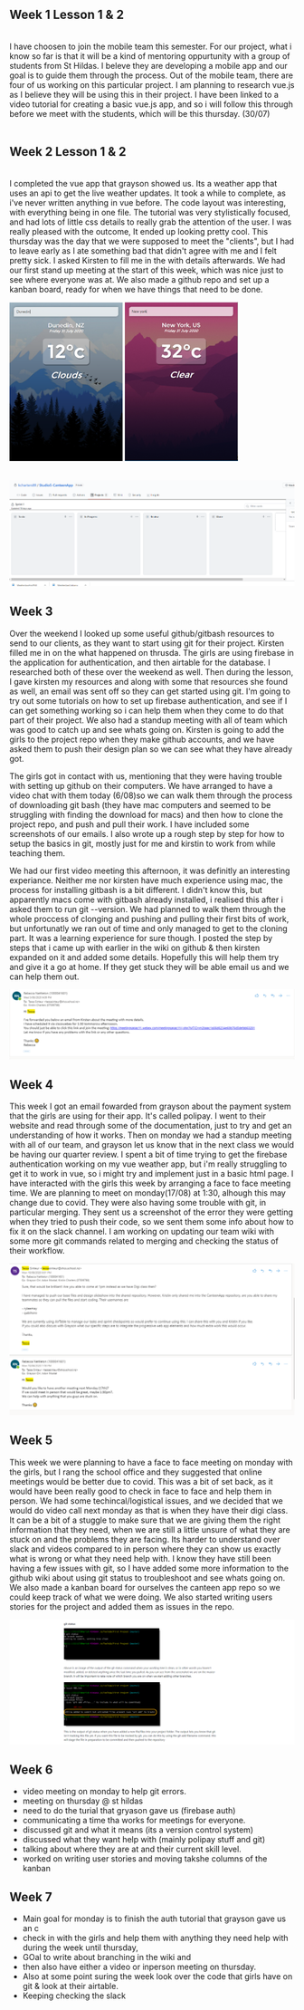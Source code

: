 ## Week 1 Lesson 1 & 2
<br/>
I have choosen to join the mobile team this semester. For our project, what i know so far is that it will be a kind of mentoring oppurtunity with a group of students from St Hildas. I beleve they are developing a mobile app and our goal is to guide them through the process. Out of the mobile team, there are four of us working on this particular project. I am planning to research vue.js as I believe they will be using this in their project. I have been linked to a video tutorial for creating a basic vue.js app, and so i will follow this through before we meet with the students, which will be this thursday. (30/07)

<br/>
<br/>

## Week 2 Lesson 1 & 2

<br/>
I completed the vue app that grayson showed us. Its a weather app that uses an api to get the live weather updates. It took a while to complete, as i've never written anything in vue  before. The code layout was interesting, with everything being in one file. The tutorial was very stylistically focused, and had lots of little css details to really grab the attention of the user. I was really pleased with the outcome, It ended up looking pretty cool. This thursday was the day that we were supposed to meet the "clients", but I had to leave early as I ate something bad that didn't agree with me and I felt pretty sick. I asked Kirsten to fill me in the with details afterwards. We had our first stand up meeting at the start of this week, which was nice just to see where everyone was at. We also made a github repo and set up a kanban board, ready for when we have things that need to be done. 

<br/>

<p float="left">
<img src="/images/WeatherAppCold.png" alt="drawing" width="200"/>


<img src="/images/WeatherAppHot.PNG" alt="drawing" width="200"/>
</p>

</br>

<img src="/images/KanbanBoard.PNG" alt="drawing" />
<br/>



## Week 3 
Over the weekend I looked up some useful github/gitbash resources to send to our clients, as they want to start using git for their project. Kirsten filled me in on the what happened on thrusda. The girls are using firebase in the application for authentication, and then airtable for the database. I researched both of these over the weekend as well. Then during the lesson, I gave kirsten my resources and along with some that resources she found as well, an email was sent off so they can get started using git. I'm going to try out some tutorials on how to set up firebase authentication, and see if I can get something working so i can help them when they come to do that part of their project. We also had a standup meeting with all of team which was good to catch up and see whats going on. Kirsten is going to add the girls to the project repo when they make github accounts, and we have asked them to push their design plan so we can see what they have already got. 

The girls got in contact with us, mentioning that they were having trouble with setting up github on their computers. We have arranged to have a video chat with them today (6/08)so we can walk them through the process of downloading git bash (they have mac computers and seemed to be struggling with finding the download for macs) and then how to clone the project repo, and push and pull their work. I have included some screenshots of our emails. I also wrote up a rough step by step for how to setup the basics in git, mostly just for me and kirstin to work from while teaching them.

We had our first video meeting this afternoon, it was definitly an interesting experiance. Neither me nor kirsten have much experience using mac, the process for installing gitbash is a bit different. I didn't know this, but apparently macs come with gitbash already installed, i realised this after i asked them to run git --version. We had planned to walk them through the whole proccess of clonging and pushing and pulling their first bits of work, but unfortunatly we ran out of time and only managed to get to the cloning part. It was a learning experience for sure though. I posted the step by steps that i came up with earlier in the wiki on github & then kirsten expanded on it and added some details. Hopefully this will help them try and give it a go at home. If they get stuck they will be able email us and we can help them out.  

![picture of email](/images/Email.PNG)


## Week 4 
This week I got an email fowarded from grayson about the payment system that the girls are using for their app. It's called polipay. I went to their website and read through some of the documentation, just to try and get an understanding of how it works. Then on monday we had a standup meeting with all of our team, and grayson let us know that in the next class we would be having our quarter review. I spent a bit of time trying to get the firebase authentication working on my vue weather app, but i'm really struggling to get it to work in vue, so i might try and implement just in a basic html page. I have interacted with the girls this week by arranging a face to face meeting time. We are planning to meet on monday(17/08) at 1:30, alhough this may change due to covid. They were also having some trouble with git, in particular merging. They sent us a screenshot of the error they were getting when they tried to push their code, so we sent them some info about how to fix it on the slack channel. I am working on updating our team wiki with some more git commands related to merging and checking the status of their workflow. 

![picture of email](/images/MoreEmails.PNG)

## Week 5 
This week we were planning to have a face to face meeting on monday with the girls, but I rang the school office and they suggested that online meetings would be better due to covid. This was a bit of set back, as it would have been really good to check in face to face and help them in person. We had some techincal/logistical issues, and we decided that we would do video call next monday as that is when they have their digi class. It can be a bit of a stuggle to make sure that we are giving them the right information that they need, when we are still a little unsure of what they are stuck on and the problems they are facing. Its harder to understand over slack and videos compared to in person where they can show us exactly what is wrong or what they need help with. I know they have still been having a few issues with git, so I have added some more information to the github wiki about using git status to troubleshoot and see whats going on. We also made a kanban board for ourselves the canteen app repo so we could keep track of what we were doing. We also started writing users stories for the project and added them as issues in the repo. 

![picture of email](/images/wikipic.PNG)

## Week 6

- video meeting on monday to help git errors. 
- meeting on thursday @ st hildas
- need to do the turial that gryason gave us (firebase auth)
- communicating a time tha works for meetings for everyone.
- discussed git and what it means (its a version control system) 
- discussed what they want help with (mainly polipay stuff and git) 
- talking about where they are at and their current skill level. 
- worked on writing user stories and moving takshe columns of the kanban 

## Week 7 

- Main goal for monday is to finish the auth tutorial that grayson gave us an c
- check in with the girls and help them with anything they need help with during the week until thursday, 
- GOal to write about branching in the wiki and 
- then also have either a video or inperson meeting on thursday.
- Also at some point suring the week look over the code that girls have on git & look at their airtable. 
- Keeping checking the slack 



